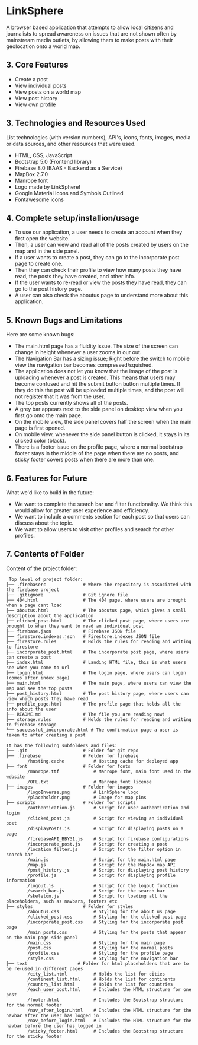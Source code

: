# LinkSphere

A browser based application that attempts to allow local citizens and journalists to spread awareness on issues that are not shown often by mainstream media outlets, by allowing them to make posts with their geolocation onto a world map.

## 3. Core Features
* Create a post
* View individual posts
* View posts on a world map
* View post history
* View own profile

## 3. Technologies and Resources Used
List technologies (with version numbers), API's, icons, fonts, images, media or data sources, and other resources that were used.
* HTML, CSS, JavaScript
* Bootstrap 5.0 (Frontend library)
* Firebase 8.0 (BAAS - Backend as a Service)
* MapBox 2.7.0
* Manrope font
* Logo made by LinkSphere! 
* Google Material Icons and Symbols Outlined
* Fontawesome icons

## 4. Complete setup/installion/usage
* To use our application, a user needs to create an account when they first open the website.
* Then, a user can view and read all of the posts created by users on the map and in the side panel. 
* If a user wants to create a post, they can go to the incorporate post page to create one. 
* Then they can check their profile to view how many posts they have read, the posts they have created, and other info. 
* If the user wants to re-read or view the posts they have read, they can go to the post history page.
* A user can also check the aboutus page to understand more about this application.

## 5. Known Bugs and Limitations
Here are some known bugs:
* The main.html page has a fluidity issue. The size of the screen can change in height whenever a user zooms in our out. 
* The Navigation Bar has a sizing issue; Right before the switch to mobile view the navigation bar becomes compressed/squished.
* The application does not let you know that the image of the post is uploading whenever a post is created. This means that users may become confused and hit the submit button button multiple times. If they do this the post will be uploaded multiple times, and the post will not register that it was from the user.
* The top posts currently shows all of the posts.
* A grey bar appears next to the side panel on desktop view when you first go onto the main page.
* On the mobile view, the side panel covers half the screen when the main page is first opened.
* On mobile view, whenever the side panel button is clicked, it stays in its clicked color (black).
* There is a footer issue on the profile page, where a normal bootstrap footer stays in the middle of the page when there are no posts, and sticky footer covers posts when there are more than one. 

## 6. Features for Future
What we'd like to build in the future:
* We want to complete the search bar and filter functionality. We think this would allow for greater user experience and efficiency.
* We want to include a comments section for each post so that users can discuss about the topic. 
* We want to allow users to visit other profiles and search for other profiles. 
	
## 7. Contents of Folder
Content of the project folder:

```
 Top level of project folder: 
├── .firebaserc              # Where the repository is associated with the firebase project
├── .gitignore               # Git ignore file
├── 404.html                 # The 404 page, where users are brought when a page cant load
├── aboutus.html             # The aboutus page, which gives a small description about the application
├── clicked_post.html        # The clicked post page, where users are brought to when they want to read an individual post
├── firebase.json            # Firebase JSON file
├── firestore.indexes.json   # Firestore.indexes JSON file
├── firestore.rules          # Holds the rules for reading and writing to firestore
├── incorporate_post.html    # The incorporate post page, where users can create a post
├── index.html               # Landing HTML file, this is what users see when you come to url
├── login.html               # The login page, where users can login (comes after index page)
├── main.html                # The main page, where users can view the map and see the top posts
├── post_history.html        # The post history page, where users can view which posts they have read
├── profile_page.html        # The profile page that holds all the info about the user
├── README.md                # The file you are reading now!
├── storage.rules            # Holds the rules for reading and writing to firebase storage
└── successful_incorporate.html # The confirmation page a user is taken to after creating a post

It has the following subfolders and files:
├── .git                     # Folder for git repo
├── .firebase                # Folder for firebase
        /hosting.cache           # Hosting cache for deployed app
├── font                     # Folder for fonts
        /manrope.ttf             # Manrope font, main font used in the website
        /OFL.txt                 # Manrope font license
├── images                   # Folder for images
        /logoInverse.png         # LinkSphere logo
        /placeholder.png         # Image for map pins
├── scripts                  # Folder for scripts
        /authentication.js       # Script for user authentication and login
        /clicked_post.js         # Script for viewing an individual post
        /displayPosts.js         # Script for displaying posts on a page
        /firebaseAPI_BBY31.js    # Script for firebase configurations
        /incorporate_post.js     # Script for creating a post
        /location_filter.js      # Script for the filter option in search bar
        /main.js                 # Script for the main.html page
        /map.js                  # Script for the MapBox map API
        /post_history.js         # Script for displaying post history
        /profile.js              # Script for displaying profile information
        /logout.js               # Script for the logout function
        /search_bar.js           # Script for the search bar
        /skeleton.js             # Script for loading all the placeholders, such as navbars, footers etc
├── styles                   # Folder for styles
        /aboutus.css             # Styling for the about us page
        /clicked_post.css        # Styling for the clicked post page
        /incorporate_post.css    # Styling for the incorporate post page
        /main_posts.css          # Styling for the posts that appear on the main page side panel
        /main.css                # Styling for the main page 
        /post.css                # Styling for the normal posts
        /profile.css             # Styling for the profile page 
        /style.css               # Styling for the navigation bar
├── text                   # Folder for html placeholders that are to be re-used in different pages
        /city_list.html          # Holds the list for cities
        /continent_list.html     # Holds the list for continents
        /country_list.html       # Holds the list for countries 
        /each_user_post.html     # Includes the HTML structure for one post
        /footer.html             # Includes the Bootstrap structure for the normal footer
        /nav_after_login.html    # Includes the HTML structure for the navbar after the user has logged in
        /nav_before_login.html   # Includes the HTML structure for the navbar before the user has logged in
        /sticky_footer.html      # Includes the Bootstrap structure for the sticky footer

```
